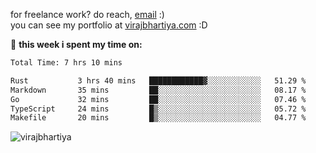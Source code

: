 for freelance work? do reach, [email](mailto:vlbhartiya@gmail.com) :)<br/>
you can see my portfolio at [virajbhartiya.com](https://virajbhartiya.com) :D<br/>


🚀 **this week i spent my time on:**

<!--START_SECTION:waka-->

```txt
Total Time: 7 hrs 10 mins

Rust           3 hrs 40 mins   ████████████▓░░░░░░░░░░░░   51.29 %
Markdown       35 mins         ██░░░░░░░░░░░░░░░░░░░░░░░   08.17 %
Go             32 mins         ██░░░░░░░░░░░░░░░░░░░░░░░   07.46 %
TypeScript     24 mins         █▒░░░░░░░░░░░░░░░░░░░░░░░   05.72 %
Makefile       20 mins         █▒░░░░░░░░░░░░░░░░░░░░░░░   04.77 %
```

<!--END_SECTION:waka-->

<p align="left"> <img src="https://komarev.com/ghpvc/?username=virajbhartiya&color=blue" alt="virajbhartiya" /> </p>

